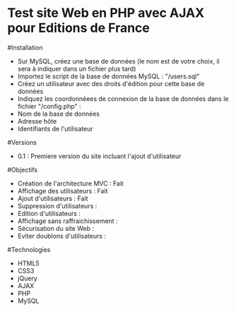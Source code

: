 # Test site Web en PHP avec AJAX pour Editions de France

#Installation

- Sur MySQL, créez une base de données (le nom est de votre choix, il sera à indiquer dans un fichier plus tard)
- Importez le script de la base de données MySQL : "/users.sql"
- Créez un utilisateur avec des droits d'édition pour cette base de données
- Indiquez les coordonnéees de connexion de la base de données dans le fichier "/config.php" :
 - Nom de la base de données
 - Adresse hôte
 - Identifiants de l'utilisateur 

#Versions

- 0.1 : Premiere version du site incluant l'ajout d'utilisateur

#Objectifs

- Création de l'architecture MVC : Fait
- Affichage des utilisateurs : Fait
- Ajout d'utilisateurs : Fait
- Suppression d'utilisateurs :
- Edition d'utilisateurs :
- Affichage sans raffraichissement : 
- Sécurisation du site Web : 
- Eviter doublons d'utilisateurs :

#Technologies

- HTML5
- CSS3
- jQuery
- AJAX
- PHP
- MySQL
